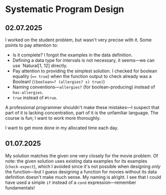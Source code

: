 # Systematic Program Design

## 02.07.2025

I worked on the student problem, but wasn't very precise with it. Some points to pay attention to:

- Is it complete? I forgot the examples in the data definition.
- Defining a data type for intervals is not necessary, it seems—we can use `Natural[1, 12] directly.
- Pay attention to providing the simplest solution. I checked for boolean equality (`== true`) when the function output to check already was a Boolean! (`(boolean=? (allergies? s) true)`)
- Naming conventions—`allergies?` (for boolean-producing) instead of `has-allergies`.
- `true` instead of `#true`.

A professional programmer shouldn't make these mistakes—I suspect that part of it is lacking concentration, part of it is the unfamiliar language. The course is fun; I want to work more thoroughly.

I want to get more done in my allocated time each day.

## 01.07.2025

My solution matches the given one very closely for the movie problem. Of note: the given solution uses existing data examples for its examples (`check-expect`), which I avoided since it's not possible when designing *only* the function—but I guess designing a function for movies without its data definition doesn't make much sense. My naming is alright. I see that I could have used a simple `if` instead of a `cond` expression—remember fundamentals!
